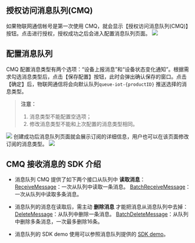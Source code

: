 ## 授权访问消息队列(CMQ)
如果物联网通信帐号是第一次使用 CMQ，就会显示【授权访问消息队列(CMQ)】按钮。点击进行授权，授权成功之后会进入配置消息队列页面。
![](http://imgcache.tcecqpoc.fsphere.cn/image/main.qcloudimg.com/raw/99dbe98152cf5a127a7708f687c07115.png)

## 配置消息队列
CMQ 配置消息类型有两个选项：“设备上报消息”和“设备状态变化通知”。根据需求勾选消息类型后，点击【保存配置】按钮，此时会弹出确认保存的窗口。点击【确定】后，物联网通信将会向默认队列```queue-iot-{productID}``` 推送选择的消息类型。
> **注意：**
> 
> 1. 消息类型不能配置空选项；
> 2. 修改消息类型不能和上次配置的消息类型相同。

![](http://imgcache.tcecqpoc.fsphere.cn/image/main.qcloudimg.com/raw/548dc69ddbe27a41620e959a0377baa2.png)
创建成功后消息队列页面就会展示订阅的详细信息，用户也可以在该页面修改订阅的消息类型。
![](http://imgcache.tcecqpoc.fsphere.cn/image/main.qcloudimg.com/raw/4f0d79d6b9c62e2ccedae6ac60d1b43d.png)

## CMQ 接收消息的 SDK 介绍
- 消息队列 CMQ 提供了如下两个接口从队列中 **读取消息**：
	[ReceiveMessage](/document/product/406/5839)：一次从队列中读取一条消息。
	[BatchReceiveMessage](/document/product/406/5924)：一次从队列中读取多条消息。
	
- 消息队列的消息在读取后，需主动 **删除消息** 才能把消息从消息队列中去掉：	
	[DeleteMessage](/document/api/406/5840)：从队列中删除一条消息。
	[BatchDeleteMessage](/document/api/406/5841)：从队列中删除多条消息，一次最多删除16条。
	
- 消息队列的 SDK demo 使用可以参照消息队列提供的 [SDK demo](/document/product/406/6107)。
